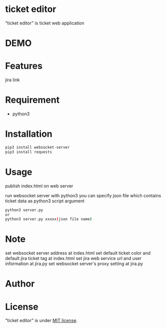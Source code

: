 # ticket editor
"ticket editor" is ticket web application
 
# DEMO
 
# Features 
jira link
  
# Requirement
* python3
 
# Installation
```bash
pip3 install websocket-server
pip3 install requests
```
 
# Usage
publish index.html on web server

run websocket server with python3
you can specify json file which contains ticket data as python3 script argument
```bash
python3 server.py
or
python3 server.py xxxxx(json file name)
```
 
# Note
set websocket server address at index.html
set default ticket color and default jira ticket tag at index.html
set jira web service url and user information at jira.py
set websocket server's proxy setting at jira.py

# Author
 
# License
"ticket editor" is under [MIT license](https://en.wikipedia.org/wiki/MIT_License).
 
